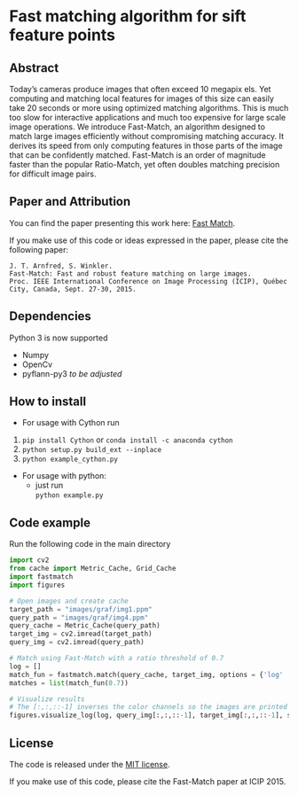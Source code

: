 # Fast matching algorithm for sift feature points

## Abstract

Today’s cameras produce images that often exceed 10 megapix
els. Yet computing and matching local features for images
of this size can easily take 20 seconds or more using optimized matching algorithms. This is much too slow for
interactive applications and much too expensive for large
scale image operations. We introduce Fast-Match, an algorithm designed to match large images efficiently without
compromising matching accuracy. It derives its speed from
only computing features in those parts of the image that can
be confidently matched. Fast-Match is an order of magnitude faster than the popular Ratio-Match, yet often doubles
matching precision for difficult image pairs.

## Paper and Attribution

You can find the paper presenting this work here: [Fast Match](http://stefan.winkler.net/Publications/icip2015fm.pdf).

If you make use of this code or ideas expressed in the paper, please cite the following paper:
```
J. T. Arnfred, S. Winkler.
Fast-Match: Fast and robust feature matching on large images. 
Proc. IEEE International Conference on Image Processing (ICIP), Québec City, Canada, Sept. 27-30, 2015.
```
## Dependencies
Python 3 is now supported
- Numpy
- OpenCv
- pyflann-py3
*to be adjusted*

## How to install

- For usage with Cython run <br />
1. `pip install Cython` or `conda install -c anaconda cython` 
2. `python setup.py build_ext --inplace`
3. `python example_cython.py`

- For usage with python: <br />
  - just run <br />
    `python example.py`

## Code example

Run the following code in the main directory

```python
import cv2
from cache import Metric_Cache, Grid_Cache
import fastmatch
import figures

# Open images and create cache
target_path = "images/graf/img1.ppm"
query_path = "images/graf/img4.ppm"
query_cache = Metric_Cache(query_path)
target_img = cv2.imread(target_path)
query_img = cv2.imread(query_path)

# Match using Fast-Match with a ratio threshold of 0.7
log = []
match_fun = fastmatch.match(query_cache, target_img, options = {'log' : log})
matches = list(match_fun(0.7))

# Visualize results
# The [:,:,::-1] inverses the color channels so the images are printed correctly
figures.visualize_log(log, query_img[:,:,::-1], target_img[:,:,::-1], stop_at = 100)
```

## License

The code is released under the [MIT license](http://opensource.org/licenses/MIT).

If you make use of this code, please cite the Fast-Match paper at ICIP 2015.
